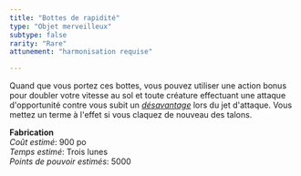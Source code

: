 ```yaml
---
title: "Bottes de rapidité"
type: "Objet merveilleux"
subtype: false
rarity: "Rare"
attunement: "harmonisation requise"

---
```

Quand que vous portez ces bottes, vous pouvez utiliser une action bonus pour doubler votre vitesse au sol et toute créature effectuant une attaque d'opportunité contre vous subit un [_désavantage_](/utiliser-les-caracteristiques/#avantage-et-desavantage) lors du jet d'attaque. Vous mettez un terme à l'effet si vous claquez de nouveau des talons.  


**Fabrication**  
*Coût estimé*: 900 po  
*Temps estimé*: Trois lunes  
*Points de pouvoir estimés*: 5000    

